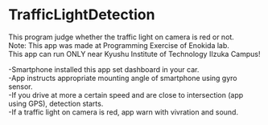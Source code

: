 # TrafficLightDetection
This program judge whether the traffic light on camera is red or not.  
Note: This app was made at Programming Exercise of Enokida lab.  
      This app can run ONLY  near Kyushu Institute of Technology IIzuka Campus!  

-Smartphone installed this app set dashboard in your car.  
-App instructs appropriate mounting angle of smartphone using gyro sensor.  
-If you drive at more a certain speed and are close to intersection (app using GPS), detection starts.  
-If a traffic light on camera is red, app warn with vivration and sound.
